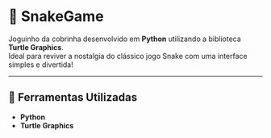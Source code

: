 # 🐍 SnakeGame

Joguinho da cobrinha desenvolvido em **Python** utilizando a biblioteca **Turtle Graphics**.  
Ideal para reviver a nostalgia do clássico jogo Snake com uma interface simples e divertida!

---

## 🔧 Ferramentas Utilizadas

- **Python**
- **Turtle Graphics**
